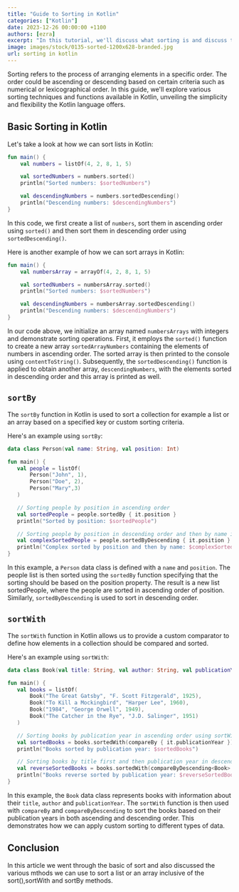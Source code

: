 ```yaml
---
title: "Guide to Sorting in Kotlin"
categories: ["Kotlin"]
date: 2023-12-26 00:00:00 +1100
authors: [ezra]
excerpt: "In this tutorial, we'll discuss what sorting is and discuss the various methods we can use to sort various elements."
image: images/stock/0135-sorted-1200x628-branded.jpg
url: sorting in kotlin
---
```


Sorting refers to the process of arranging elements in a specific order. The order could be ascending or descending based on certain criteria such as numerical or lexicographical order. In this guide, we'll explore various sorting techniques and functions available in Kotlin, unveiling the simplicity and flexibility the Kotlin language offers.

## Basic Sorting in Kotlin

Let's take a look at how we can sort lists in Kotlin:

```kotlin
fun main() {
    val numbers = listOf(4, 2, 8, 1, 5)

    val sortedNumbers = numbers.sorted()
    println("Sorted numbers: $sortedNumbers")

    val descendingNumbers = numbers.sortedDescending()
    println("Descending numbers: $descendingNumbers")
}
```

In this code, we first create a list of `numbers`, sort them in ascending order using `sorted()` and then sort them in descending order using `sortedDescending()`.

Here is another example of how we can sort arrays in Kotlin:

```kotlin
fun main() {
    val numbersArray = arrayOf(4, 2, 8, 1, 5)

    val sortedNumbers = numbersArray.sorted()
    println("Sorted numbers: $sortedNumbers")

    val descendingNumbers = numbersArray.sortedDescending()
    println("Descending numbers: $descendingNumbers")
}

```

In our code above, we initialize an array named `numbersArrays` with integers and demonstrate sorting operations. First, it employs the `sorted()` function to create a new array `sortedArrayNumbers` containing the elements of numbers in ascending order. The sorted array is then printed to the console using `contentToString()`. Subsequently, the `sortedDescending()` function is applied to obtain another array, `descendingNumbers`, with the elements sorted in descending order and this array is printed as well.


## `sortBy`

The `sortBy` function in Kotlin is used to sort a collection for example a list or an array based on a specified key or custom sorting criteria.

 Here's an example using `sortBy`:

 ```kotlin
 data class Person(val name: String, val position: Int)

fun main() {
    val people = listOf(
        Person("John", 1),
        Person("Doe", 2),
        Person("Mary",3)
    )

    // Sorting people by position in ascending order
    val sortedPeople = people.sortedBy { it.position }
    println("Sorted by position: $sortedPeople")

    // Sorting people by position in descending order and then by name in ascending order
    val complexSortedPeople = people.sortedByDescending { it.position }.sortedBy { it.name }
    println("Complex sorted by position and then by name: $complexSortedPeople")
}
 ```

 In this example, a `Person` data class is defined with a `name` and `position`. The people list is then sorted using the `sortedBy` function specifying that the sorting should be based on the position property. The result is a new list sortedPeople, where the people are sorted in ascending order of position. Similarly, `sortedByDescending` is used to sort in descending order.

 ## `sortWith`

 The `sortWith` function in Kotlin allows us to provide a custom comparator to define how elements in a collection should be compared and sorted.

 Here's an example using `sortWith`:
 ```kotlin
 data class Book(val title: String, val author: String, val publicationYear: Int)

fun main() {
    val books = listOf(
        Book("The Great Gatsby", "F. Scott Fitzgerald", 1925),
        Book("To Kill a Mockingbird", "Harper Lee", 1960),
        Book("1984", "George Orwell", 1949),
        Book("The Catcher in the Rye", "J.D. Salinger", 1951)
    )

    // Sorting books by publication year in ascending order using sortWith and a custom comparator
    val sortedBooks = books.sortedWith(compareBy { it.publicationYear })
    println("Books sorted by publication year: $sortedBooks")

    // Sorting books by title first and then publication year in descending order using sortWith and a custom comparator
    val reverseSortedBooks = books.sortedWith(compareByDescending<Book> { it.publicationYear }.thenByDescending { it.title })
    println("Books reverse sorted by publication year: $reverseSortedBooks")
}

 ```

 In this example, the `Book` data class represents books with information about their `title`, `author` and `publicationYear`. The `sortWith` function is then used with `compareBy` and `compareByDescending` to sort the books based on their publication years in both ascending and descending order. This demonstrates how we can apply custom sorting to different types of data.

 ## Conclusion

In this article we went through the basic of sort and also discussed the various mthods we can use to sort a list or an array inclusive of the sort(),sortWith and sortBy methods.